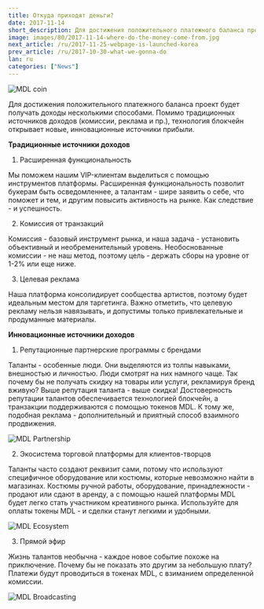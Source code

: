 ```yaml
---
title: Откуда приходят деньги?
date: 2017-11-14
short_description: Для достижения положительного платежного баланса проект будет получать доходы несколькими способами.
image: images/80/2017-11-14-where-do-the-money-come-from.jpg
next_article: /ru/2017-11-25-webpage-is-launched-korea
prev_article: /ru/2017-10-30-what-we-gonna-do
lan: ru
categories: ["News"]
---
```


![MDL coin](https://gateway.ipfs.io/ipfs/QmVHZDTzBb96QgMsCqSEzxuwzyYX4BfNa5M7kxTYWvQC8u/coin.png)

Для достижения положительного платежного баланса проект будет получать доходы несколькими способами. Помимо традиционных источников доходов (комиссии, реклама и пр.), технология блокчейн открывает новые, инновационные источники прибыли.

**Традиционные источники доходов**

1. Расширенная функциональность

Мы поможем нашим VIP-клиентам выделиться с помощью инструментов платформы. Расширенная функциональность позволит букерам быть осведомленнее, а талантам - шире заявить о себе, что поможет и тем, и другим повысить активность на рынке. Как следствие - и успешность.

2. Комиссия от транзакций

Комиссия - базовый инструмент рынка, и наша задача -  установить объективный и необременительный уровень. Необоснованные комиссии - не наш метод, поэтому цель - держать сборы на уровне от 1-2% или еще ниже.

3. Целевая реклама

Наша платформа консолидирует сообщества артистов, поэтому будет идеальным местом для таргетинга. Важно отметить, что целевую рекламу нельзя навязывать, и допустимы только привлекательные и продуманные материалы.

**Инновационные источники доходов**

1. Репутационные партнерские программы с брендами

Таланты - особенные люди. Они выделяются из толпы навыками, внешностью и личностью. Люди смотрят на них намного чаще. Так почему бы не получать скидку на товары или услуги, рекламируя бренд вживую? Выше репутация таланта - выше скидка! Достоверность репутации талантов обеспечивается технологией блокчейн, а транзакции поддерживаются с помощью токенов MDL. К тому же, подобная реклама - дополнительный и приятный способ взаимного продвижения.

![MDL Partnership](https://gateway.ipfs.io/ipfs/QmXYFsWZ6xD8x1JoHW4XTisgURXJbtTd2XrM2n2UNPkWHb/partnership.jpg)

2. Экосистема торговой платформы для клиентов-творцов

Таланты часто создают реквизит сами, потому что используют специфичное оборудование или костюмы, которые невозможно найти в магазинах. Костюмы ручной работы, оборудование, принадлежности - продают или сдают в аренду, а с помощью нашей платформы MDL будет легко стать участником креативного рынка. Используйте для оплаты токены MDL - и сделки станут легкими и удобными.

![MDL Ecosystem](https://gateway.ipfs.io/ipfs/QmYkMaUN76r9uwsDbBTPXEjKcQ2tD5MjqK8utdbzQSrdy2/ecosystem.jpg)

3. Прямой эфир

Жизнь талантов необычна - каждое новое событие похоже на приключение. Почему бы не показать это другим за небольшую плату? Платежи будут проводиться в токенах MDL, с взиманием определенной комиссии.

![MDL Broadcasting](https://gateway.ipfs.io/ipfs/QmaQKVcmPzuJ7GU1o7hvQ267q2iNEc2AcTgzgXqbur8dDk/broadcasting.jpg)

